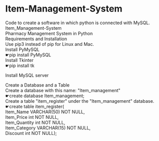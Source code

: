# Item-Management-System
Code to create a software in which python is connected with MySQL.<br>
Item_Management-System<br>
Pharmacy Management System in Python<br>
Requirements and Installation<br>
Use pip3 instead of pip for Linux and Mac.<br>
Install PyMySQL<br>
☛pip install PyMySQL<br>
Install Tkinter<br>
☛pip install tk<br>

Install MySQL server<br>

Create a Database and a Table<br>
Create a database with this name: "Item_management"<br>
☛create database Item_management;<br>
Create a table "item_register" under the "Item_management" database.<br>
☛create table item_register( <br>
Item_Name VARCHAR(50) NOT NULL, <br>
Item_Price int NOT NULL, <br>
Item_Quantity int NOT NULL, <br>
Item_Category VARCHAR(15) NOT NULL, <br>
Discount int NOT NULL); 
